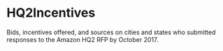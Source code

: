 # HQ2Incentives
Bids, incentives offered, and sources on cities and states who submitted responses to the Amazon HQ2 RFP by October 2017. 
